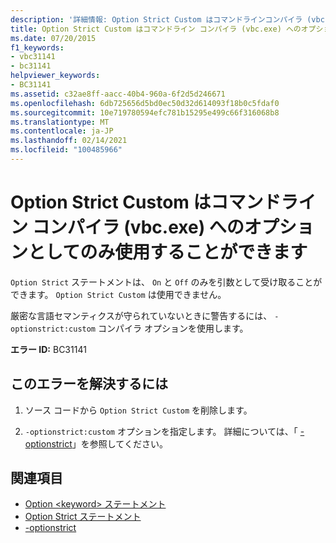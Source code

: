 ```yaml
---
description: '詳細情報: Option Strict Custom はコマンドラインコンパイラ (vbc.exe) のオプションとしてのみ使用できます'
title: Option Strict Custom はコマンドライン コンパイラ (vbc.exe) へのオプションとしてのみ使用することができます
ms.date: 07/20/2015
f1_keywords:
- vbc31141
- bc31141
helpviewer_keywords:
- BC31141
ms.assetid: c32ae8ff-aacc-40b4-960a-6f2d5d246671
ms.openlocfilehash: 6db725656d5bd0ec50d32d614093f18b0c5fdaf0
ms.sourcegitcommit: 10e719780594efc781b15295e499c66f316068b8
ms.translationtype: MT
ms.contentlocale: ja-JP
ms.lasthandoff: 02/14/2021
ms.locfileid: "100485966"
---
```

# <a name="option-strict-custom-can-only-be-used-as-an-option-to-the-command-line-compiler-vbcexe"></a>Option Strict Custom はコマンドライン コンパイラ (vbc.exe) へのオプションとしてのみ使用することができます

`Option Strict` ステートメントは、 `On` と `Off` のみを引数として受け取ることができます。 `Option Strict Custom` は使用できません。  
  
 厳密な言語セマンティクスが守られていないときに警告するには、 `-optionstrict:custom` コンパイラ オプションを使用します。  
  
 **エラー ID:** BC31141  
  
## <a name="to-correct-this-error"></a>このエラーを解決するには  
  
1. ソース コードから `Option Strict Custom` を削除します。  
  
2. `-optionstrict:custom` オプションを指定します。 詳細については、「 [-optionstrict](../reference/command-line-compiler/optionstrict.md)」を参照してください。  
  
## <a name="see-also"></a>関連項目

- [Option \<keyword> ステートメント](../language-reference/statements/option-keyword-statement.md)
- [Option Strict ステートメント](../language-reference/statements/option-strict-statement.md)
- [-optionstrict](../reference/command-line-compiler/optionstrict.md)
